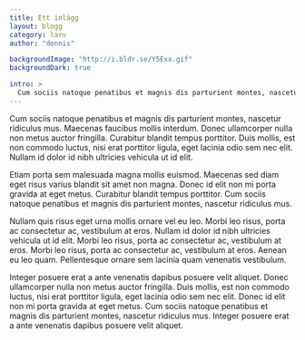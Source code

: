 ```yaml
---
title: Ett inlägg
layout: blogg
category: larv
author: "dennis"

backgroundImage: "http://i.bldr.se/Y5Exx.gif"
backgroundDark: true

intro: >
  Cum sociis natoque penatibus et magnis dis parturient montes, nascetur ridiculus mus.
---
```


Cum sociis natoque penatibus et magnis dis parturient montes, nascetur ridiculus mus. Maecenas faucibus mollis interdum. Donec ullamcorper nulla non metus auctor fringilla. Curabitur blandit tempus porttitor. Duis mollis, est non commodo luctus, nisi erat porttitor ligula, eget lacinia odio sem nec elit. Nullam id dolor id nibh ultricies vehicula ut id elit.

Etiam porta sem malesuada magna mollis euismod. Maecenas sed diam eget risus varius blandit sit amet non magna. Donec id elit non mi porta gravida at eget metus. Curabitur blandit tempus porttitor. Cum sociis natoque penatibus et magnis dis parturient montes, nascetur ridiculus mus.

Nullam quis risus eget urna mollis ornare vel eu leo. Morbi leo risus, porta ac consectetur ac, vestibulum at eros. Nullam id dolor id nibh ultricies vehicula ut id elit. Morbi leo risus, porta ac consectetur ac, vestibulum at eros. Morbi leo risus, porta ac consectetur ac, vestibulum at eros. Aenean eu leo quam. Pellentesque ornare sem lacinia quam venenatis vestibulum.

Integer posuere erat a ante venenatis dapibus posuere velit aliquet. Donec ullamcorper nulla non metus auctor fringilla. Duis mollis, est non commodo luctus, nisi erat porttitor ligula, eget lacinia odio sem nec elit. Donec id elit non mi porta gravida at eget metus. Cum sociis natoque penatibus et magnis dis parturient montes, nascetur ridiculus mus. Integer posuere erat a ante venenatis dapibus posuere velit aliquet.